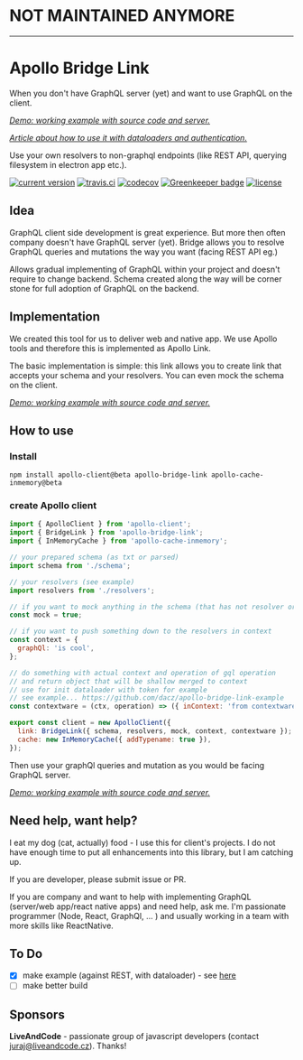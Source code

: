 # NOT MAINTAINED ANYMORE

----

# Apollo Bridge Link

When you don't have GraphQL server (yet) and want to use GraphQL on the client.

[_Demo: working example with source code and server._](https://github.com/dacz/apollo-bridge-link-example)

[_Article about how to use it with dataloaders and authentication._](https://medium.com/@dadc/using-graphql-client-with-rest-api-9c332e5c8eb3)

Use your own resolvers to non-graphql endpoints (like REST API, querying
filesystem in electron app etc.).

[![current version](https://img.shields.io/npm/v/apollo-bridge-link.svg?style=flat-square)](https://www.npmjs.com/package/apollo-bridge-link)
[![travis.ci](https://img.shields.io/travis/dacz/apollo-bridge-link.svg?style=flat-square)](https://travis-ci.org/dacz/apollo-bridge-link)
[![codecov](https://codecov.io/gh/dacz/apollo-bridge-link/branch/master/graph/badge.svg)](https://codecov.io/gh/dacz/apollo-bridge-link)
[![Greenkeeper badge](https://badges.greenkeeper.io/dacz/apollo-bridge-link.svg)](https://greenkeeper.io/)
[![license](https://img.shields.io/github/license/dacz/apollo-bridge-link.svg)](https://github.com/dacz/apollo-bridge-link/blob/master/LICENSE)

## Idea

GraphQL client side development is great experience. But more then often company
doesn't have GraphQL server (yet). Bridge allows you to resolve GraphQL queries
and mutations the way you want (facing REST API eg.)

Allows gradual implementing of GraphQL within your project and doesn't require
to change backend. Schema created along the way will be corner stone for full
adoption of GraphQL on the backend.

## Implementation

We created this tool for us to deliver web and native app. We use Apollo tools
and therefore this is implemented as Apollo Link.

The basic implementation is simple: this link allows you to create link that
accepts your schema and your resolvers. You can even mock the schema on the
client.

[_Demo: working example with source code and server._](https://github.com/dacz/apollo-bridge-link-example)

## How to use

### Install

```
npm install apollo-client@beta apollo-bridge-link apollo-cache-inmemory@beta
```

### create Apollo client

```javascript
import { ApolloClient } from 'apollo-client';
import { BridgeLink } from 'apollo-bridge-link';
import { InMemoryCache } from 'apollo-cache-inmemory';

// your prepared schema (as txt or parsed)
import schema from './schema';

// your resolvers (see example)
import resolvers from './resolvers';

// if you want to mock anything in the schema (that has not resolver or doesn't return data)
const mock = true;

// if you want to push something down to the resolvers in context
const context = {
  graphQl: 'is cool',
};

// do something with actual context and operation of gql operation
// and return object that will be shallow merged to context
// use for init dataloader with token for example
// see example... https://github.com/dacz/apollo-bridge-link-example
const contextware = (ctx, operation) => ({ inContext: 'from contextware' });

export const client = new ApolloClient({
  link: BridgeLink({ schema, resolvers, mock, context, contextware });
  cache: new InMemoryCache({ addTypename: true }),
});
```

Then use your graphQl queries and mutation as you would be facing GraphQL
server.

[_Demo: working example with source code and server._](https://github.com/dacz/apollo-bridge-link-example)

## Need help, want help?

I eat my dog (cat, actually) food - I use this for client's projects. I do not
have enough time to put all enhancements into this library, but I am catching
up.

If you are developer, please submit issue or PR.

If you are company and want to help with implementing GraphQL (server/web
app/react native apps) and need help, ask me. I'm passionate programmer (Node,
React, GraphQl, ... ) and usually working in a team with more skills like
ReactNative.

## To Do

* [x] make example (against REST, with dataloader) - see
      [here](https://github.com/dacz/apollo-bridge-link-example)
* [ ] make better build

## Sponsors

**LiveAndCode** - passionate group of javascript developers (contact
juraj@liveandcode.cz). Thanks!
